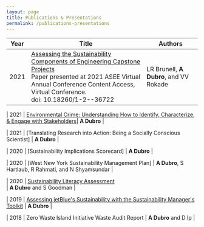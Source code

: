 ```yaml
---
layout: page
title: Publications & Presentations
permalink: /publications-presentations
---
```


| Year | Title | Authors |
|------|---------|-------|
| 2021 | [Assessing the Sustainability Components of Engineering Capstone Projects](https://strategy.asee.org/assessing-the-sustainability-components-of-engineering-capstone-projects)<br/> Paper presented at 2021 ASEE Virtual Annual Conference Content Access, Virtual Conference.<br/>doi: 10.18260/1-2--36722 | LR Brunell, **A Dubro**, and VV Rokade |

| 2021 | [Environmental Crime: Understanding How to Identify, Characterize, & Engage with Stakeholders](https://www.linkedin.com/in/alexdubro/details/featured/1635490901962/single-media-viewer/?profileId=ACoAABKLzZkBC25qA9yl8hJFtQOPzBXfM-UBmBs)| **A Dubro** |

| 2021 | [Translating Research into Action: Being a Socially Conscious Scientist] | **A Dubro** |

| 2020 | [Sustainability Implications Scorecard] | **A Dubro** |

| 2020 | [West New York Sustainability Management Plan] | **A Dubro**, S Hartlaub, R Rahmati, and N Shyamsundar |

| 2020 | [Sustainability Literacy Assessment](https://reports.aashe.org/institutions/stevens-institute-of-technology-nj/report/2020-03-02/AC/curriculum/AC-6/)<br/> | **A Dubro** and S Goodman |

| 2019 | [Assessing jetBlue's Sustainability with the Sustainability Manager's Toolkit](https://www.linkedin.com/in/alexdubro/details/featured/1635490906373/single-media-viewer/?profileId=ACoAABKLzZkBC25qA9yl8hJFtQOPzBXfM-UBmBs) | **A Dubro** |

| 2018 | Zero Waste Island Initiative Waste Audit Report | **A Dubro** and D Ip |
